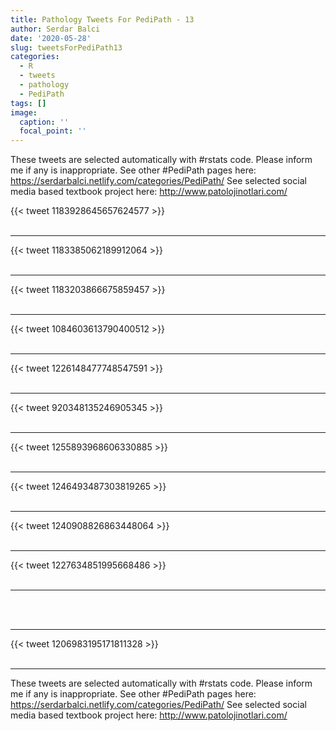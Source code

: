```yaml
---
title: Pathology Tweets For PediPath - 13
author: Serdar Balci
date: '2020-05-28'
slug: tweetsForPediPath13
categories:
  - R
  - tweets
  - pathology
  - PediPath
tags: []
image:
  caption: ''
  focal_point: ''
---
```



These tweets are selected automatically with #rstats code. Please inform me if any is inappropriate.
See other #PediPath pages here: https://serdarbalci.netlify.com/categories/PediPath/ 
See selected social media based textbook project here: http://www.patolojinotlari.com/

{{< tweet 1183928645657624577 >}}
<br>
<br>
<hr>
{{< tweet 1183385062189912064 >}}
<br>
<br>
<hr>
{{< tweet 1183203866675859457 >}}
<br>
<br>
<hr>
{{< tweet 1084603613790400512 >}}
<br>
<br>
<hr>
{{< tweet 1226148477748547591 >}}
<br>
<br>
<hr>
{{< tweet 920348135246905345 >}}
<br>
<br>
<hr>
{{< tweet 1255893968606330885 >}}
<br>
<br>
<hr>
{{< tweet 1246493487303819265 >}}
<br>
<br>
<hr>
{{< tweet 1240908826863448064 >}}
<br>
<br>
<hr>
{{< tweet 1227634851995668486 >}}
<br>
<br>
<hr>
<br>
<br>
<hr>
{{< tweet 1206983195171811328 >}}
<br>
<br>
<hr>


These tweets are selected automatically with #rstats code. Please inform me if any is inappropriate.
See other #PediPath pages here: https://serdarbalci.netlify.com/categories/PediPath/ 
See selected social media based textbook project here: http://www.patolojinotlari.com/
